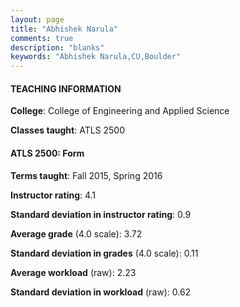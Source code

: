 ```yaml
---
layout: page
title: "Abhishek Narula" 
comments: true
description: "blanks"
keywords: "Abhishek Narula,CU,Boulder"
---
```

<head>
<script src="https://ajax.googleapis.com/ajax/libs/jquery/2.1.3/jquery.min.js"></script>
<script src="https://dl.dropboxusercontent.com/s/pc42nxpaw1ea4o9/highcharts.js?dl=0"></script>
<!-- <script src="../assets/js/highcharts.js"></script> -->
<style type="text/css">@font-face {
	font-family: "Bebas Neue";
	src: url(https://www.filehosting.org/file/details/544349/BebasNeue Regular.otf) format("opentype");
	}
	h1.Bebas { 
		font-family: "Bebas Neue", Verdana, Tahoma;
	}
</style>
</head>
	   
#### TEACHING INFORMATION

**College**: College of Engineering and Applied Science

**Classes taught**: ATLS 2500

#### ATLS 2500: Form

**Terms taught**: Fall 2015, Spring 2016

**Instructor rating**: 4.1

**Standard deviation in instructor rating**: 0.9

**Average grade** (4.0 scale): 3.72

**Standard deviation in grades** (4.0 scale): 0.11

**Average workload** (raw): 2.23

**Standard deviation in workload** (raw): 0.62

